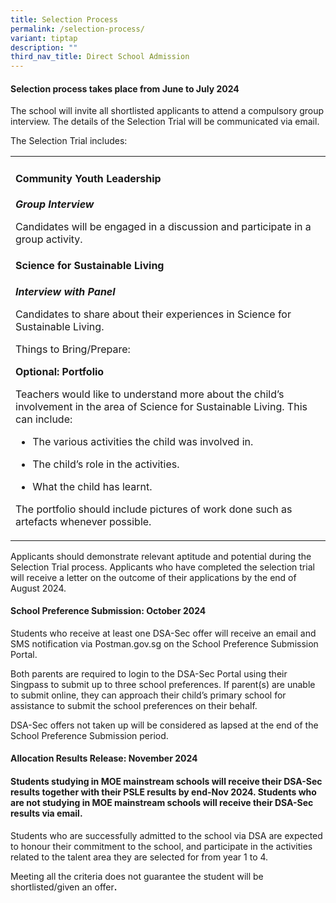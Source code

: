```yaml
---
title: Selection Process
permalink: /selection-process/
variant: tiptap
description: ""
third_nav_title: Direct School Admission
---
```

<h4><strong>Selection process takes place from June to July 2024</strong></h4>
<p>The school will invite all shortlisted applicants to attend a compulsory
group interview. The details of the Selection Trial will be communicated
via email.&nbsp;</p>
<p>The Selection Trial includes:</p>
<p></p>
<table>
<tbody>
<tr>
<td rowspan="1" colspan="1">
<h4><strong>Community Youth Leadership</strong></h4>
<p></p>
<p><strong><em>Group Interview</em></strong>
</p>
<p>Candidates will be engaged in a discussion and participate in a group
activity.</p>
<p></p>
<h4><strong>Science for Sustainable Living</strong></h4>
<p></p>
<p><strong><em>Interview with Panel</em></strong>
</p>
<p>Candidates to share about their experiences in Science for Sustainable
Living.</p>
<p></p>
<p>Things to Bring/Prepare:</p>
<p></p>
<p><strong>Optional: Portfolio</strong>
</p>
<p></p>
<p>Teachers would like to understand more about the child’s involvement in
the area of Science for Sustainable Living. This can include:</p>
<p></p>
<ul>
<li>
<p>The various activities the child was involved in.</p>
</li>
<li>
<p>The child’s role in the activities.</p>
</li>
</ul>
<ul>
<li>
<p>What the child has learnt.</p>
</li>
</ul>
<p></p>
<p>The portfolio should include pictures of work done such as artefacts whenever
possible.</p>
<p></p>
<p></p>
</td>
</tr>
</tbody>
</table>
<p>Applicants should demonstrate relevant aptitude and potential during the
Selection Trial process. Applicants who have completed the selection trial
will receive a letter on the outcome of their applications by the end of
August 2024.</p>
<h4><strong>School Preference Submission: October 2024&nbsp;</strong></h4>
<p>Students who receive at least one DSA-Sec offer will receive an email
and SMS notification via Postman.gov.sg on the School Preference Submission
Portal.&nbsp;</p>
<p>Both parents are required to login to the DSA-Sec Portal using their Singpass
to submit up to three school preferences. If parent(s) are unable to submit
online, they can approach their child’s primary school for assistance to
submit the school preferences on their behalf.</p>
<p>DSA-Sec offers not taken up will be considered as lapsed at the end of
the School Preference Submission period.</p>
<h4><strong>Allocation Results Release: November 2024</strong></h4>
<h4>Students studying in MOE mainstream schools will receive their DSA-Sec results together with their PSLE results by end-Nov 2024. Students who are not studying in MOE mainstream schools will receive their DSA-Sec results via email.</h4>
<p>Students who are successfully admitted to the school via DSA are expected
to honour their commitment to the school, and participate in the activities
related to the talent area they are selected for from year 1 to 4.</p>
<p>Meeting all the criteria does not guarantee the student will be shortlisted/given
an offer<strong>.</strong>
</p>